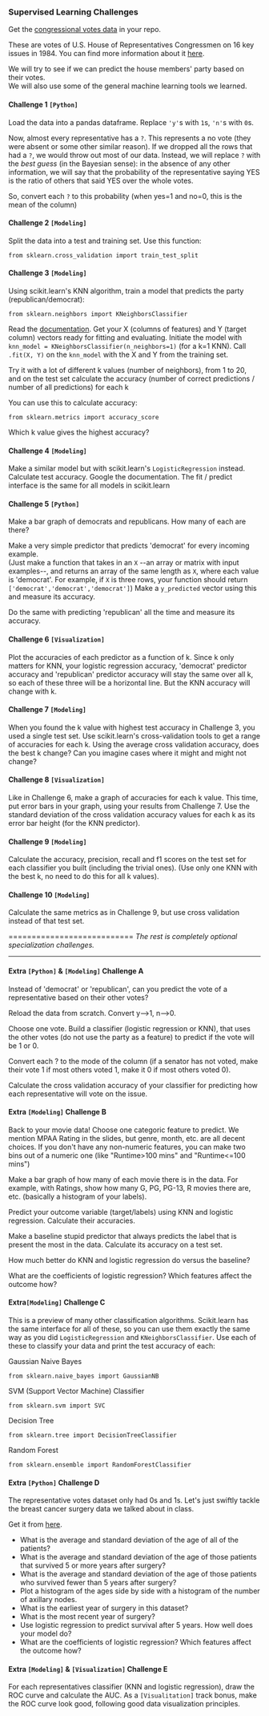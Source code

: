 ### Supervised Learning Challenges


Get the [congressional votes data](house-votes-84.csv) in your repo.

These are votes of U.S. House of Representatives Congressmen on 16 key
issues in 1984. You can find more information about it [here](house-votes-84-description.txt).

We will try to see if we can predict the house members' party based on
their votes.   
We will also use some of the general machine learning tools we learned.

#### Challenge 1 `[Python]`
Load the data into a pandas dataframe. Replace `'y'`s with `1`s, `'n'`s with
`0`s.

Now, almost every representative has a `?`. This represents a no vote
(they were absent or some other similar reason). If we dropped all the
rows that had a `?`, we would throw out most of our data. Instead, we
will replace `?` with the _best guess_ (in the Bayesian sense): in the
absence of any other information, we will say that the probability of
the representative saying YES is the ratio of others that said YES
over the whole votes.

So, convert each `?` to this probability (when yes=1 and no=0, this is
the mean of the column)

#### Challenge 2 `[Modeling]`
Split the data into a test and training set. Use this
function:

    from sklearn.cross_validation import train_test_split

#### Challenge 3 `[Modeling]`
Using scikit.learn's KNN algorithm, train a model that predicts the
party (republican/democrat):

    from sklearn.neighbors import KNeighborsClassifier

Read the [documentation](http://scikit-learn.org/stable/modules/generated/sklearn.neighbors.KNeighborsClassifier.html). 
Get your X (columns of features) and Y (target column) vectors ready for fitting and evaluating. 
Initiate the model with `knn_model = KNeighborsClassifier(n_neighbors=1)` (for a k=1 KNN). 
Call `.fit(X, Y)` on the `knn_model` with the X and Y from the training set.

Try it with a lot of different k values (number of neighbors), from 1
to 20, and on the test set calculate the accuracy (number of correct
predictions / number of all predictions) for each k

You can use this to calculate accuracy:

    from sklearn.metrics import accuracy_score

Which k value gives the highest accuracy?

#### Challenge 4 `[Modeling]`
Make a similar model but with scikit.learn's `LogisticRegression` instead. Calculate
test accuracy. Google the documentation. The fit / predict interface is the same for all models in scikit.learn


#### Challenge 5 `[Python]`
Make a bar graph of democrats and republicans. How many of each are
there?

Make a very simple predictor that predicts 'democrat' for every
incoming example.   
(Just make a function that takes in an `X`  --an array or matrix with
input examples--, and returns an array of the same length as `X`, where
each value is 'democrat'. For example, if `X` is three rows, your
function should return `['democrat','democrat','democrat']`) Make a
`y_predicted` vector using this and measure its accuracy.

Do the same with predicting 'republican' all the time and measure its
accuracy.

#### Challenge 6 `[Visualization]`
Plot the accuracies of each predictor as a function of k. Since k only matters for KNN,
your logistic regression accuracy, 'democrat' predictor accuracy and
'republican' predictor accuracy will stay the same over all k, so each
of these three will be a horizontal line. But the KNN accuracy will
change with k.

#### Challenge 7 `[Modeling]`
When you found the k value with highest test accuracy in Challenge 3, you used a single test set. 
Use scikit.learn's cross-validation tools to get a range of accuracies for each k. 
Using the average cross validation accuracy, does the best k change? 
Can you imagine cases where it might and might not change?

#### Challenge 8 `[Visualization]`
Like in Challenge 6, make a graph of  accuracies for each k value. 
This time, put error bars in your graph, using your results from Challenge 7.
Use the standard deviation of the cross validation accuracy values for each k as its error bar height (for the KNN predictor).

#### Challenge 9 `[Modeling]`
Calculate the accuracy, precision, recall and f1 scores on the test set for each classifier you built (including the trivial ones).
(Use only one KNN with the best k, no need to do this for all k values).

#### Challenge 10 `[Modeling]`
Calculate the same metrics as in Challenge 9, but use cross validation instead of that test set.

===========================
_The rest is completely optional specialization challenges._



-----



#### Extra `[Python]` & `[Modeling]` Challenge A

Instead of 'democrat' or 'republican', can you predict the vote of a
representative based on their other votes?

Reload the data from scratch. Convert y-->1, n-->0.

Choose one vote. Build a classifier (logistic regression or KNN), that
uses the other votes (do not use the party as a feature) to predict if
the vote will be 1 or 0.

Convert each ? to the mode of the column (if a senator has not voted,
make their vote 1 if most others voted 1, make it 0 if most others
voted 0).

Calculate the cross validation accuracy of your classifier for
predicting how each representative will vote on the issue.


#### Extra `[Modeling]` Challenge B

Back to your movie data! Choose one categoric feature to predict. 
We mention MPAA Rating in the slides, but genre, month, etc. are all decent choices. If
you don't have any non-numeric features, you can make two bins out of
a numeric one (like "Runtime>100 mins" and "Runtime<=100 mins")

Make a bar graph of how many of each movie there is in the data. For
example, with Ratings, show how many G, PG, PG-13, R movies there are,
etc. (basically a histogram of your labels).

Predict your outcome variable (target/labels) using KNN and logistic
regression. Calculate their accuracies.

Make a baseline stupid predictor that always predicts the label that
is present the most in the data. Calculate its accuracy on a test set.

How much better do KNN and logistic regression do versus the baseline?

What are the coefficients of logistic regression? Which features
affect the outcome how?


#### Extra`[Modeling]` Challenge C

This is a preview of many other classification algorithms. Scikit.learn has the same interface for all of these, so you
can use them exactly the same way as you did `LogisticRegression` and
`KNeighborsClassifier`. Use each of these to classify your data and
print the test accuracy of each:

Gaussian Naive Bayes

    from sklearn.naive_bayes import GaussianNB


SVM (Support Vector Machine) Classifier

    from sklearn.svm import SVC


Decision Tree

    from sklearn.tree import DecisionTreeClassifier


Random Forest

    from sklearn.ensemble import RandomForestClassifier

#### Extra `[Python]` Challenge D

The representative votes dataset
only had 0s and 1s. Let's just swiftly tackle the breast cancer
surgery data we talked about in class.

Get it from [here](https://archive.ics.uci.edu/ml/datasets/Haberman%27s+Survival).

- What is the average and standard deviation of the age of all of the
patients?
- What is the average and standard deviation of the age of those
patients that survived 5 or more years after surgery?
- What is the average and standard deviation of the age of those
patients who survived fewer than 5 years after surgery?
- Plot a histogram of the ages side by side with a histogram of the
number of axillary nodes.
- What is the earliest year of surgery in this dataset?
- What is the most recent year of surgery?
- Use logistic regression to predict survival after 5 years. How well
does your model do?
- What are the coefficients of logistic regression? Which features
affect the outcome how?


#### Extra `[Modeling]` & `[Visualization]` Challenge E
For each representatives classifier (KNN and logistic regression), draw the ROC curve and calculate the AUC.
As a `[Visualitation]` track bonus, make the ROC curve look good, following good data visualization principles.

